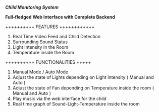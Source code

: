 ***Child Monitoring System***

**Full-fledged Web Interface with Complete Backend**

++++++++++ FEATURES ++++++++++++
1. Real Time Video Feed and Child Detection
2. Surrounding Sound Status
3. Light Intensity in the Room
4. Temperature inside the Room

++++++++++ FUNCTIONALITIES +++++
1. Manual Mode / Auto Mode
2. Adjust the state of Lights depending on Light Intensity ( Manual and Auto )
3. Adjust the state of Fan depending on Temperature inside the room ( Manual and Auto )
4. Play music via the web interface for the child
5. Real time graph of Sound-Light-Temperature inside the room
